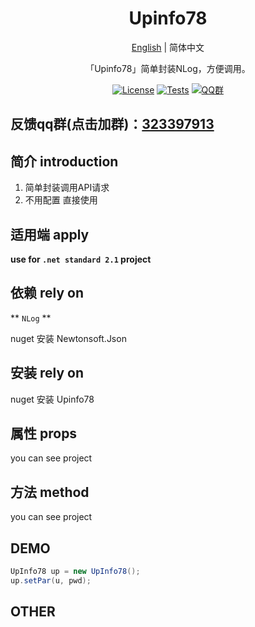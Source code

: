 <h1 align="center">Upinfo78</h1>
<div align="center">

[English](./README.md) | 简体中文

「Upinfo78」简单封装NLog，方便调用。

[![License](https://img.shields.io/badge/license-Apache%202-green.svg)](https://www.apache.org/licenses/LICENSE-2.0)
[![Tests](https://www778878net.github.io/Upinfo78/test-badge.svg)](https://github.com/www778878net/Upinfo78/actions)
[![QQ群](https://img.shields.io/badge/QQ群-323397913-blue.svg?style=flat-square&color=12b7f5&logo=qq)](https://qm.qq.com/cgi-bin/qm/qr?k=it9gUUVdBEDWiTOH21NsoRHAbE9IAzAO&jump_from=webapi&authKey=KQwSXEPwpAlzAFvanFURm0Foec9G9Dak0DmThWCexhqUFbWzlGjAFC7t0jrjdKdL)

</div>

## 反馈qq群(点击加群)：[323397913](https://qm.qq.com/cgi-bin/qm/qr?k=it9gUUVdBEDWiTOH21NsoRHAbE9IAzAO&jump_from=webapi&authKey=KQwSXEPwpAlzAFvanFURm0Foec9G9Dak0DmThWCexhqUFbWzlGjAFC7t0jrjdKdL)

## 简介 introduction

1. 简单封装调用API请求
2. 不用配置 直接使用



## 适用端 apply

**use for `.net standard 2.1` project**



## 依赖 rely on
** `NLog` **

nuget 安装 Newtonsoft.Json

## 安装 rely on

nuget 安装 Upinfo78

## 属性 props

you can see project

## 方法 method

you can see project

## DEMO 

```c#
UpInfo78 up = new UpInfo78();
up.setPar(u, pwd);

```

## OTHER

